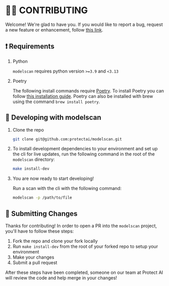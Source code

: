 # 👩‍💻 CONTRIBUTING

Welcome! We're glad to have you. If you would like to report a bug, request a new feature or enhancement, follow [this link](https://github.com/protectai/modelscan/issues/new/choose).

## ❗️ Requirements

1. Python

   `modelscan` requires python version `>=3.9` and `<3.13`

2. Poetry

   The following install commands require [Poetry](https://python-poetry.org/). To install Poetry you can follow [this installation guide](https://python-poetry.org/docs/#installation). Poetry can also be installed with brew using the command `brew install poetry`.

## 💪 Developing with modelscan

1. Clone the repo

   ```bash
   git clone git@github.com:protectai/modelscan.git
   ```

2. To install development dependencies to your environment and set up the cli for live updates, run the following command in the root of the `modelscan` directory:

   ```bash
   make install-dev
   ```

3. You are now ready to start developing!

   Run a scan with the cli with the following command:

   ```bash
   modelscan -p /path/to/file
   ```

## 📝 Submitting Changes

Thanks for contributing! In order to open a PR into the `modelscan` project, you'll have to follow these steps:

1. Fork the repo and clone your fork locally
2. Run `make install-dev` from the root of your forked repo to setup your environment
3. Make your changes
4. Submit a pull request

After these steps have been completed, someone on our team at Protect AI will review the code and help merge in your changes!